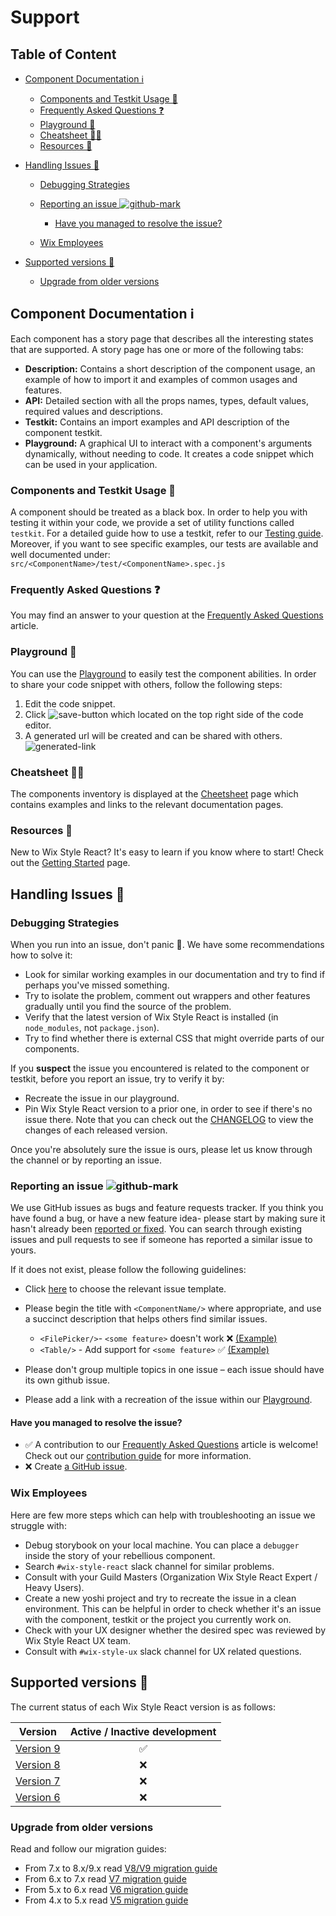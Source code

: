 # Support

## Table of Content

*   [Component Documentation ℹ️](#component-documentation-ℹ%EF%B8%8F)

    *   [Components and Testkit Usage 🎉](#components-and-testkit-usage-)
    *   [Frequently Asked Questions ❓](#frequently-asked-questions-)
    *   [Playground 🏀](#playground-)
    *   [Cheatsheet 👋🏻](#cheatsheet-)
    *   [Resources 📖](#resources-)

*   [Handling Issues 🧐](#handling-issues-🧐)

    *   [Debugging Strategies](#debugging-strategies)

    *   [Reporting an issue ![github-mark](https://raw.githubusercontent.com/wix/wix-style-react/master/docs/assets/GitHub-Mark-32px.png)](#reporting-an-issue-github-mark)

        *   [Have you managed to resolve the issue?](#have-you-managed-to-resolve-the-issue)

    *   [Wix Employees](#wix-employees)

*   [Supported versions 🧷](#supported-versions-🧷)

    *   [Upgrade from older versions](#upgrade-from-older-versions)

## Component Documentation ℹ️

Each component has a story page that describes all the interesting states that are supported.
A story page has one or more of the following tabs:

*   **Description:** Contains a short description of the component usage, an example of how to import it and examples of common usages and features.
*   **API:** Detailed section with all the props names, types, default values, required values and descriptions.
*   **Testkit:** Contains an import examples and API description of the component testkit.
*   **Playground:** A graphical UI to interact with a component's arguments dynamically, without needing to code. It creates a code snippet which can be used in your application.

### Components and Testkit Usage 🎉

A component should be treated as a black box. In order to help you with testing it within your code, we provide a set of utility functions called `testkit`.
For a detailed guide how to use a testkit, refer to our [Testing guide](https://www.wix-style-react.com/?path=/story/introduction-testing--testing).
Moreover, if you want to see specific examples, our tests are available and well documented under:
`src/<ComponentName>/test/<ComponentName>.spec.js`

### Frequently Asked Questions ❓

You may find an answer to your question at the [Frequently Asked Questions](https://github.com/wix/wix-style-react/tree/master/docs/FAQ#frequently-asked-questions) article.

### Playground 🏀

You can use the [Playground](https://www.wix-style-react.com/?path=/story/introduction-playground--playground) to easily test the component abilities. In order to share your code snippet with others, follow the following steps:

1.  Edit the code snippet.
2.  Click ![save-button](https://raw.githubusercontent.com/wix/wix-style-react/master/docs/assets/playgroundSaveButton.png) which located on the top right side of the code editor.
3.  A generated url will be created and can be shared with others. ![generated-link](https://raw.githubusercontent.com/wix/wix-style-react/master/docs/assets/generatedLink.png)

### Cheatsheet 👋🏻

The components inventory is displayed at the [Cheetsheet](https://www.wix-style-react.com/?path=/story/introduction-cheatsheet--components-cheatsheet) page which contains examples and links to the relevant documentation pages.

### Resources 📖

New to Wix Style React? It's easy to learn if you know where to start!
Check out the [Getting Started](https://www.wix-style-react.com/?path=/story/introduction-getting-started--getting-started) page.

## Handling Issues 🧐

### Debugging Strategies

When you run into an issue, don't panic 🤗. We have some recommendations how to solve it:

*   Look for similar working examples in our documentation and try to find if perhaps you've missed something.
*   Try to isolate the problem, comment out wrappers and other features gradually until you find the source of the problem.
*   Verify that the latest version of Wix Style React is installed (in `node_modules`, not `package.json`).
*   Try to find whether there is external CSS that might override parts of our components.

If you **suspect** the issue you encountered is related to the component or testkit, before you report an issue, try to verify it by:

*   Recreate the issue in our playground.
*   Pin Wix Style React version to a prior one, in order to see if there's no issue there. Note that you can check out the [CHANGELOG](https://github.com/wix/wix-style-react/blob/master/CHANGELOG.md) to view the changes of each released version.

Once you're absolutely sure the issue is ours, please let us know through the channel or by reporting an issue.

### Reporting an issue ![github-mark](https://raw.githubusercontent.com/wix/wix-style-react/master/docs/assets/GitHub-Mark-32px.png)

We use GitHub issues as bugs and feature requests tracker.
If you think you have found a bug, or have a new feature idea- please start by making sure it hasn't already been [reported or fixed](https://github.com/wix/wix-style-react/issues).
You can search through existing issues and pull requests to see if someone has reported a similar issue to yours.

If it does not exist, please follow the following guidelines:

*   Click [here](https://github.com/wix/wix-style-react/issues/new/choose) to choose the relevant issue template.

*   Please begin the title with `<ComponentName/>` where appropriate, and use a succinct description that helps others find similar issues.
    *   `<FilePicker/>`- `<some feature>` doesn't work ❌ [(Example)](https://github.com/wix/wix-style-react/issues/6202)
    *   `<Table/>` - Add support for `<some feature>` ✅ [(Example)](https://github.com/wix/wix-style-react/issues/5668)

*   Please don't group multiple topics in one issue – each issue should have its own github issue.

*   Please add a link with a recreation of the issue within our [Playground](###playground).

#### Have you managed to resolve the issue?

*   ✅ A contribution to our [Frequently Asked Questions](https://github.com/wix/wix-style-react/tree/master/docs/FAQ#frequently-asked-questions) article is welcome! Check out our [contribution guide](https://github.com/wix/wix-style-react/blob/master/CONTRIBUTING.md) for more information.
*   ❌ Create [a GitHub issue](####reporting-an-issue).

### Wix Employees

Here are few more steps which can help with troubleshooting an issue we struggle with:

*   Debug storybook on your local machine. You can place a `debugger` inside the story of your rebellious component.
*   Search `#wix-style-react` slack channel for similar problems.
*   Consult with your Guild Masters (Organization Wix Style React Expert / Heavy Users).
*   Create a new yoshi project and try to recreate the issue in a clean environment. This can be helpful in order to check whether it's an issue with the component, testkit or the project you currently work on.
*   Check with your UX designer whether the desired spec was reviewed by Wix Style React UX team.
*   Consult with `#wix-style-ux` slack channel for UX related questions.

## Supported versions 🧷

The current status of each Wix Style React version is as follows:

| Version        | Active / Inactive development |
| ------------- |:-------------:|
| [Version 9](https://www.wix-style-react.com)| ✅ |
| [Version 8](https://wix-style-react-v8.now.sh)| ❌ |
| [Version 7](https://wix-style-react-v7.now.sh)| ❌ |
| [Version 6](https://wix-wix-style-react-v6.surge.sh)| ❌ |

### Upgrade from older versions

Read and follow our migration guides:

*   From 7.x to 8.x/9.x read [V8/V9 migration guide](https://github.com/wix/wix-style-react/blob/master/MIGRATION.md)
*   From 6.x to 7.x read [V7 migration guide](https://github.com/wix/wix-style-react/blob/version\_7.x/docs/migration/v6-v7.md)
*   From 5.x to 6.x read [V6 migration guide](https://github.com/wix/wix-style-react/blob/version\_7.x/docs/migration/v5-v6.md)
*   From 4.x to 5.x read [V5 migration guide](https://github.com/wix/wix-style-react/blob/version\_7.x/docs/migration/v4-v5.md)
